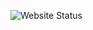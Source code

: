 
![Website Status](https://user-images.githubusercontent.com/120053328/207781121-8ff122bd-618b-477f-8abc-d2b6afa360b2.png)

